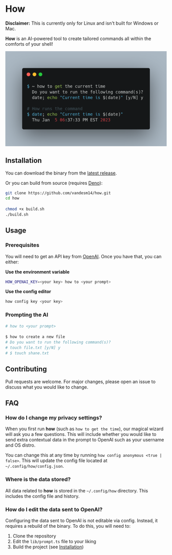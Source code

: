 # How

**Disclaimer:** This is currently only for Linux and isn't built for Windows or Mac.

**How** is an AI-powered tool to create tailored commands all within the comforts of your shell!

![](how.png)

## Installation

You can download the binary from the [latest release](https://github.com/vandesm14/how/releases/latest).

Or you can build from source (requires [Deno](https://deno.land/)):

```bash
git clone https://github.com/vandesm14/how.git
cd how

chmod +x build.sh
./build.sh
```

## Usage

### Prerequisites

You will need to get an API key from [OpenAI](https://openai.com/). Once you have that, you can either:

**Use the environment variable**

```bash
HOW_OPENAI_KEY=<your key> how to <your prompt>
```

**Use the config editor**

```bash
how config key <your key>
```

### Prompting the AI

```bash
# how to <your prompt>

$ how to create a new file
# Do you want to run the following command(s)?
# touch file.txt [y/N] y
# $ touch shane.txt
```

## Contributing

Pull requests are welcome. For major changes, please open an issue to discuss what you would like to change.

## FAQ

### How do I change my privacy settings?

When you first run **how** (such as `how to get the time`), our magical wizard will ask you a few questions. This will include whether you would like to send extra contextual data in the prompt to OpenAI such as your username and OS distro.

You can change this at any time by running `how config anonymous <true | false>`. This will update the config file located at `~/.config/how/config.json`.

### Where is the data stored?

All data related to **how** is stored in the `~/.config/how` directory. This includes the config file and history.

### How do I edit the data sent to OpenAI?

Configuring the data sent to OpenAI is not editable via config. Instead, it requires a rebuild of the binary. To do this, you will need to:

1. Clone the repository
2. Edit the `lib/prompt.ts` file to your liking
3. Build the project (see [Installation](#installation))
